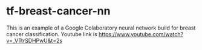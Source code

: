 # tf-breast-cancer-nn

This is an example of a Google Colaboratory neural network build for breast cancer classification.  Youtube link
is https://www.youtube.com/watch?v=_VTtrSDHPwU&t=2s
